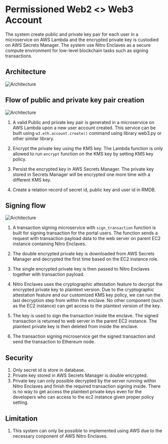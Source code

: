 # Permissioned Web2 <> Web3 Account
The system create public and private key pair for each user in a microservice on AWS Lambda and the encrypted private key is custodied on AWS Secrets Manager. The system use Nitro Enclaves as a secure compute environment for low-level blockchain tasks such as signing transactions.

## Architecture
![Architecture](https://github.com/chlee114hk/xalts_assignment/PermissionedPermissioned_Web2<>Web3_Account/web2_to_web3_account_system_architecture.drawio.png)

## Flow of public and private key pair creation
![Architecture](https://github.com/chlee114hk/xalts_assignment/PermissionedPermissioned_Web2<>Web3_Account/sequence_diagram_new_account.drawio.png)

1. A valid Public and private key pair is generated in a microservice on AWS Lambda upon a new user account created. This service can be built using `w3.eth.account.create()` command using library web3.py or other similar library.

2. Encrypt the private key using the KMS key. The Lambda function is only allowed to run `encrypt` function on the KMS key by setting KMS key policy.

3. Persist the encrypted key in AWS Secrets Manager. The private key stored in Secrets Manager will be encrypted one more time with a different KMS key.

4. Create a relation record of secret id, public key and user id in RMDB.

## Signing flow
![Architecture](https://github.com/chlee114hk/xalts_assignment/PermissionedPermissioned_Web2<>Web3_Account/sequence_diagram_sign_transaction.drawio.png)

1. A transaction signing microservice with `sign_transaction` function is built for signing transaction for the portal users. The function sends a request with transaction payload data to the web server on parent EC2 instance containing Nitro Enclaves.

2. The double encrypted private key is downloaded from AWS Secrets Manager and decrypted the first time based on the EC2 instance role.

3. The single encrypted private key is then passed to Nitro Enclaves together with transaction payload.

4. Nitro Enclaves uses the cryptographic attestation feature to decrypt the encrypted private key to plaintext version. Due to the cryptographic attestation feature and our customized KMS key policy, we can run the last decryption step from within the enclave. No other component (such as the EC2 instance) can get access to the plaintext version of the key.

5. The key is used to sign the transaction inside the enclave. The signed transaction is returned to web server in the parent EC2 instance. The plaintext private key is then deleted from inside the enclave.

6. The transaction signing microservice get the signed transaction and send the  transaction to Ethereum node.

## Security 
1. Only secret id is store in database.
2. Private key stored in AWS Secrets Manager is double encrypted.
3. Private key can only possible decrypted by the server running within Nitro Enclaves and finish the required transaction signing inside. There is no way to get access the plaintext private keys even for the developers who can access to the ec2 instance given proper policy setting.

## Limitation
1. This system can only be possible to implemented using AWS due to the necessary conponent of AWS Nitro Enclaves.
